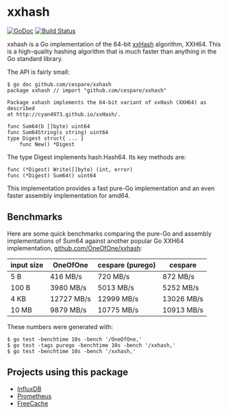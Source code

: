 # xxhash

[![GoDoc](https://godoc.org/github.com/cespare/xxhash?status.svg)](https://godoc.org/github.com/cespare/xxhash)
[![Build Status](https://travis-ci.org/cespare/xxhash.svg?branch=master)](https://travis-ci.org/cespare/xxhash)

xxhash is a Go implementation of the 64-bit
[xxHash](http://cyan4973.github.io/xxHash/) algorithm, XXH64. This is a
high-quality hashing algorithm that is much faster than anything in the Go
standard library.

The API is fairly small:

```
$ go doc github.com/cespare/xxhash
package xxhash // import "github.com/cespare/xxhash"

Package xxhash implements the 64-bit variant of xxHash (XXH64) as described
at http://cyan4973.github.io/xxHash/.

func Sum64(b []byte) uint64
func Sum64String(s string) uint64
type Digest struct{ ... }
    func New() *Digest
```

The type Digest implements hash.Hash64. Its key methods are:

```
func (*Digest) Write([]byte) (int, error)
func (*Digest) Sum64() uint64
```

This implementation provides a fast pure-Go implementation and an even faster
assembly implementation for amd64.

## Benchmarks

Here are some quick benchmarks comparing the pure-Go and assembly
implementations of Sum64 against another popular Go XXH64 implementation,
[github.com/OneOfOne/xxhash](https://github.com/OneOfOne/xxhash):

| input size | OneOfOne | cespare (purego) | cespare |
| --- | --- | --- | --- |
| 5 B   |  416 MB/s | 720 MB/s |  872 MB/s  |
| 100 B | 3980 MB/s | 5013 MB/s | 5252 MB/s  |
| 4 KB  | 12727 MB/s | 12999 MB/s | 13026 MB/s |
| 10 MB | 9879 MB/s | 10775 MB/s | 10913 MB/s  |

These numbers were generated with:

```
$ go test -benchtime 10s -bench '/OneOfOne,'
$ go test -tags purego -benchtime 10s -bench '/xxhash,'
$ go test -benchtime 10s -bench '/xxhash,'
```

## Projects using this package

- [InfluxDB](https://github.com/influxdata/influxdb)
- [Prometheus](https://github.com/prometheus/prometheus)
- [FreeCache](https://github.com/coocood/freecache)

